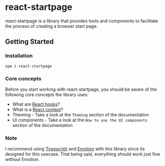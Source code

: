 # react-startpage

react-startpage is a library that provides tools and components to facilitate the process of creating a browser start page.

## Getting Started

### Installation

```
npm i react-startpage
```

### Core concepts

Before you start working with react-startpage, you should be aware of the following core concepts the library uses:

- What are [React hooks](https://reactjs.org/docs/hooks-intro.html)?
- What is a [React context](https://reactjs.org/docs/context.html)?
- Theming - Take a look at the `Theming` section of the documentation
- UI components - Take a look at the `How to use the UI components` section of the documentation

### Note

I recommend using [Typescript](https://www.typescriptlang.org/) and [Emotion](https://emotion.sh/docs/introduction) with this library since its designed for this usecase. That being said, everything should work just fine without Emotion.
